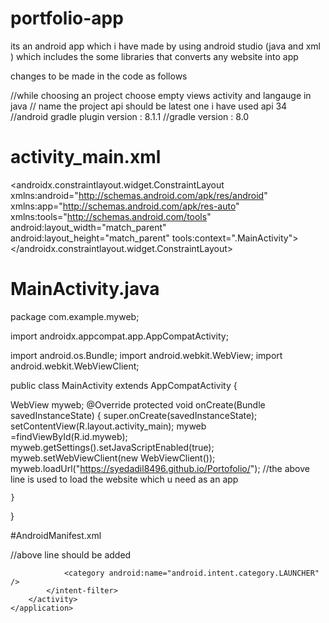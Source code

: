 # portfolio-app


its an android app which i have made by using android studio (java and xml ) which includes the some libraries that converts any website into app 


changes to be made in the code as follows  


//while choosing an project choose empty views activity and langauge in java 
// name the project api should be latest one i have used api 34 
//android gradle plugin version : 8.1.1
//gradle version : 8.0 


#  activity_main.xml



<?xml version="1.0" encoding="utf-8"?>
<androidx.constraintlayout.widget.ConstraintLayout xmlns:android="http://schemas.android.com/apk/res/android"
    xmlns:app="http://schemas.android.com/apk/res-auto"
    xmlns:tools="http://schemas.android.com/tools"
    android:layout_width="match_parent"
    android:layout_height="match_parent"
    tools:context=".MainActivity">
<WebView
        android:id="@+id/myweb"
        android:layout_width="409dp"
        android:layout_height="729dp"
        app:layout_constraintBottom_toBottomOf="parent"
        app:layout_constraintEnd_toEndOf="parent"
        app:layout_constraintStart_toStartOf="parent"
        app:layout_constraintTop_toTopOf="parent" />
</androidx.constraintlayout.widget.ConstraintLayout>


# MainActivity.java

package com.example.myweb;

import androidx.appcompat.app.AppCompatActivity;

import android.os.Bundle;
import android.webkit.WebView;
import android.webkit.WebViewClient;

public class MainActivity extends AppCompatActivity {

WebView myweb;
    @Override
    protected void onCreate(Bundle savedInstanceState) {
        super.onCreate(savedInstanceState);
        setContentView(R.layout.activity_main);
        myweb =findViewById(R.id.myweb);
        myweb.getSettings().setJavaScriptEnabled(true);
        myweb.setWebViewClient(new WebViewClient());
        myweb.loadUrl("https://syedadil8496.github.io/Portofolio/");
        //the above line is used to load the website which u need as an app 
        
    }
}


#AndroidManifest.xml

<?xml version="1.0" encoding="utf-8"?>
<manifest xmlns:android="http://schemas.android.com/apk/res/android"
    xmlns:tools="http://schemas.android.com/tools">
    
<uses-permission android:name="android.permission.INTERNET"/>
//above line should be added 
    <application
        android:usesCleartextTraffic="true"
      //the above line is to be added 
        android:allowBackup="true"
        android:dataExtractionRules="@xml/data_extraction_rules"
        android:fullBackupContent="@xml/backup_rules"
        android:icon="@mipmap/ic_launcher"
        android:label="@string/app_name"
        android:roundIcon="@mipmap/ic_launcher_round"
        android:supportsRtl="true"
        android:theme="@style/Theme.MyWeb"
        tools:targetApi="31">
        <activity
            android:name=".MainActivity"
            android:exported="true">
            <intent-filter>
                <action android:name="android.intent.action.MAIN" />

                <category android:name="android.intent.category.LAUNCHER" />
            </intent-filter>
        </activity>
    </application>

</manifest>


